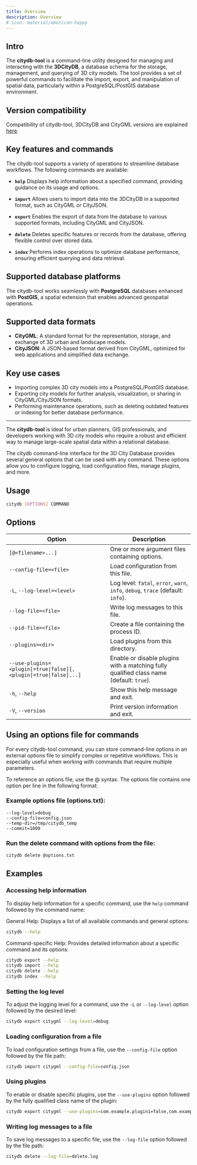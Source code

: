 ```yaml
---
title: Overview
description: Overview
# icon: material/emoticon-happy
---
```


## Intro

The **citydb-tool** is a command-line utility designed for managing and interacting with the **3DCityDB**,
a database schema for the storage, management, and querying of 3D city models. The tool provides a set of
powerful commands to facilitate the import, export, and manipulation of spatial data, particularly within a
PostgreSQL/PostGIS database environment.

## Version compatibility

Compatibility of citydb-tool, 3DCityDB and CityGML versions are explained [here](../compatibility.md).

## Key features and commands

The citydb-tool supports a variety of operations to streamline database workflows. The following commands are available:

- **`help`**
  Displays help information about a specified command, providing guidance on its usage and options.

- **`import`**
  Allows users to import data into the 3DCityDB in a supported format, such as CityGML or CityJSON.

- **`export`**
  Enables the export of data from the database to various supported formats, including CityGML and CityJSON.

- **`delete`**
  Deletes specific features or records from the database, offering flexible control over stored data.

- **`index`**
  Performs index operations to optimize database performance, ensuring efficient querying and data retrieval.

## Supported database platforms

The citydb-tool works seamlessly with **PostgreSQL** databases enhanced with **PostGIS**, a spatial extension that enables advanced geospatial operations.

## Supported data formats

- **CityGML**: A standard format for the representation, storage, and exchange of 3D urban and landscape models.
- **CityJSON**: A JSON-based format derived from CityGML, optimized for web applications and simplified data exchange.

## Key use cases

- Importing complex 3D city models into a PostgreSQL/PostGIS database.
- Exporting city models for further analysis, visualization, or sharing in CityGML/CityJSON formats.
- Performing maintenance operations, such as deleting outdated features or indexing for better database performance.

---

The **citydb-tool** is ideal for urban planners, GIS professionals, and developers working with 3D city models who require a robust and efficient way to manage large-scale spatial data within a relational database.

The citydb command-line interface for the 3D City Database provides several general options that can be used with any command. These options allow you to configure logging, load configuration files, manage plugins, and more.

## Usage

```bash
citydb [OPTIONS] COMMAND
```

## Options

| Option                        | Description                                                                 |
|-------------------------------|-----------------------------------------------------------------------------|
| `[@<filename>...]`            | One or more argument files containing options.                              |
| `--config-file=<file>`        | Load configuration from this file.                                          |
| `-L`, `--log-level=<level>`   | Log level: `fatal`, `error`, `warn`, `info`, `debug`, `trace` (default: `info`). |
| `--log-file=<file>`           | Write log messages to this file.                                            |
| `--pid-file=<file>`           | Create a file containing the process ID.                                     |
| `--plugins=<dir>`             | Load plugins from this directory.                                           |
| `--use-plugins=<plugin[=true\|false][,<plugin[=true\|false]...]` | Enable or disable plugins with a matching fully qualified class name (default: `true`). |
| `-h`, `--help`                | Show this help message and exit.                                            |
| `-V`, `--version`             | Print version information and exit.                                         |

## Using an options file for commands

For every citydb-tool command, you can store command-line options in an external options file to simplify complex
or repetitive workflows. This is especially useful when working with commands that require multiple parameters.

To reference an options file, use the @<filename> syntax. The options file contains one option per line in the
following format:

### Example options file (options.txt):

```text
--log-level=debug
--config-file=config.json
--temp-dir=/tmp/citydb_temp
--commit=1000

```

### Run the delete command with options from the file:

```bash
citydb delete @options.txt
```

## Examples

### Accessing help information

To display help information for a specific command, use the `help` command followed by the command name:

General Help: Displays a list of all available commands and general options:

```bash
citydb --help
```

Command-specific Help: Provides detailed information about a specific command and its options:

```bash
citydb export --help
citydb import --help
citydb delete --help
citydb index --help
```

### Setting the log level

To adjust the logging level for a command, use the `-L` or `--log-level` option followed by the desired level:

```bash
citydb export citygml --log-level=debug
```

### Loading configuration from a file

To load configuration settings from a file, use the `--config-file` option followed by the file path:

```bash
citydb import citygml --config-file=config.json
```

### Using plugins

To enable or disable specific plugins, use the `--use-plugins` option followed by the fully
qualified class name of the plugin:

```bash
citydb export citygml --use-plugins=com.example.plugin1=false,com.example.plugin2=true
```

### Writing log messages to a file

To save log messages to a specific file, use the `--log-file` option followed by the file path:

```bash
citydb delete --log-file=delete.log
```

